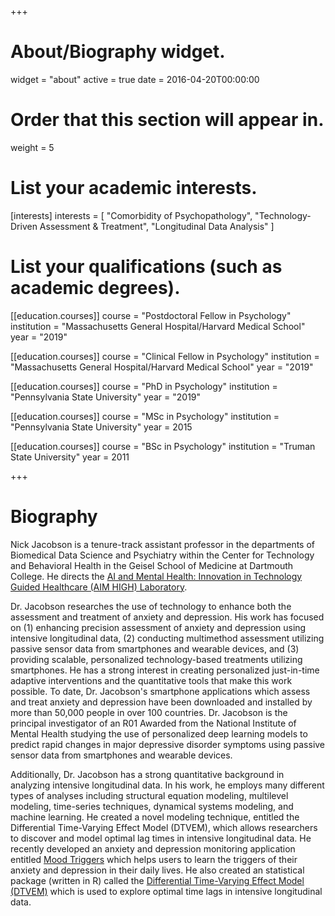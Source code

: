 +++
# About/Biography widget.
widget = "about"
active = true
date = 2016-04-20T00:00:00

# Order that this section will appear in.
weight = 5

# List your academic interests.
[interests]
  interests = [
    "Comorbidity of Psychopathology",
    "Technology-Driven Assessment & Treatment",
    "Longitudinal Data Analysis"
  ]

# List your qualifications (such as academic degrees).
[[education.courses]]
  course = "Postdoctoral Fellow in Psychology"
  institution = "Massachusetts General Hospital/Harvard Medical School"
  year = "2019"

[[education.courses]]
  course = "Clinical Fellow in Psychology"
  institution = "Massachusetts General Hospital/Harvard Medical School"
  year = "2019"

[[education.courses]]
  course = "PhD in Psychology"
  institution = "Pennsylvania State University"
  year = "2019"

[[education.courses]]
  course = "MSc in Psychology"
  institution = "Pennsylvania State University"
  year = 2015

[[education.courses]]
  course = "BSc in Psychology"
  institution = "Truman State University"
  year = 2011
 
+++

# Biography

Nick Jacobson is a tenure-track assistant professor in the departments of Biomedical Data Science and Psychiatry within the Center for Technology and Behavioral Health in the Geisel School of Medicine at Dartmouth College. He directs the [AI and Mental Health: Innovation in Technology Guided Healthcare (AIM HIGH) Laboratory](https://geiselmed.dartmouth.edu/jacobsonlab/). 

Dr. Jacobson researches the use of technology to enhance both the assessment and treatment of anxiety and depression. His work has focused on (1) enhancing precision assessment of anxiety and depression using intensive longitudinal data, (2) conducting multimethod assessment utilizing passive sensor data from smartphones and wearable devices, and (3) providing scalable, personalized technology-based treatments utilizing smartphones. He has a strong interest in creating personalized just-in-time adaptive interventions and the quantitative tools that make this work possible. To date, Dr. Jacobson's smartphone applications which assess and treat anxiety and depression have been downloaded and installed by more than 50,000 people in over 100 countries. Dr. Jacobson is the principal investigator of an R01 Awarded from the National Institute of Mental Health studying the use of personalized deep learning models to predict rapid changes in major depressive disorder symptoms using passive sensor data from smartphones and wearable devices.

Additionally, Dr. Jacobson has a strong quantitative background in analyzing intensive longitudinal data. In his work, he employs many different types of analyses including structural equation modeling, multilevel modeling, time-series techniques, dynamical systems modeling, and machine learning. He created a novel modeling technique, entitled the Differential Time-Varying Effect Model (DTVEM), which allows researchers to discover and model optimal lag times in intensive longitudinal data. He recently developed an anxiety and depression monitoring application entitled [Mood Triggers](/project/mood-triggers/) which helps users to learn the triggers of their anxiety and depression in their daily lives. He also created an statistical package (written in R) called the [Differential Time-Varying Effect Model (DTVEM)](/project/dtvem/) which is used to explore optimal time lags in intensive longitudinal data. 

